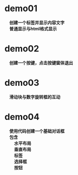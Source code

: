 # demo01 
&nbsp;&nbsp;&nbsp;&nbsp;**创建一个标签并显示内容文字**  
&nbsp;&nbsp;&nbsp;&nbsp;**普通显示与html格式显示**  

# demo02
&nbsp;&nbsp;&nbsp;&nbsp;**创建一个按键，点击按键窗体退出**  

# demo03
&nbsp;&nbsp;&nbsp;&nbsp;**滑动块与数字旋转框的互动**  

# demo04
&nbsp;&nbsp;&nbsp;&nbsp;**使用代码创建一个基础对话框**  
&nbsp;&nbsp;&nbsp;&nbsp;**包含**  
&nbsp;&nbsp;&nbsp;&nbsp;&nbsp;&nbsp;&nbsp;&nbsp;**水平布局**  
&nbsp;&nbsp;&nbsp;&nbsp;&nbsp;&nbsp;&nbsp;&nbsp;**垂直布局**  
&nbsp;&nbsp;&nbsp;&nbsp;&nbsp;&nbsp;&nbsp;&nbsp;**标签**   
&nbsp;&nbsp;&nbsp;&nbsp;&nbsp;&nbsp;&nbsp;&nbsp;**选择框**   
&nbsp;&nbsp;&nbsp;&nbsp;&nbsp;&nbsp;&nbsp;&nbsp;**按钮**  